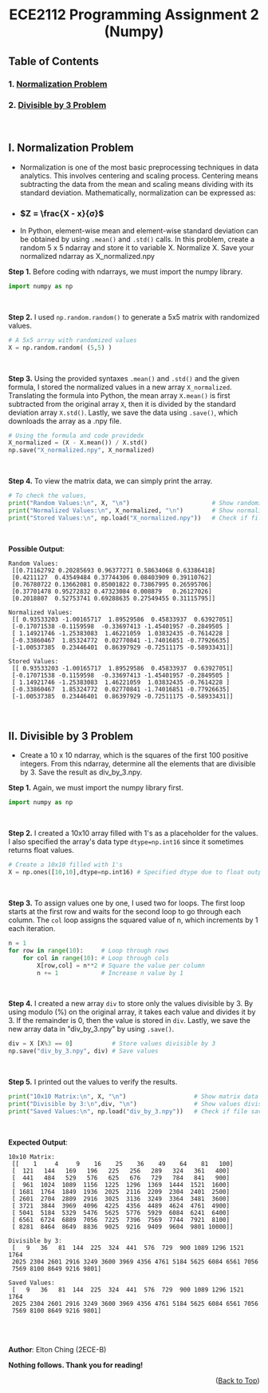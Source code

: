<h1 align="center"> ECE2112 Programming Assignment 2 (Numpy) </h1>

<a id="top"></a>

## Table of Contents
### 1. [Normalization Problem](#anchor-normalization)
### 2. [Divisible by 3 Problem](#anchor-divby3)
<br/>

<a name="anchor-normalization"></a>
## **I. Normalization Problem**
* Normalization is one of the most basic preprocessing techniques in data analytics. This involves centering and scaling process. Centering means subtracting the data from the mean and scaling means dividing with its standard deviation. Mathematically, normalization can be expressed as:

* ###  $`Z = \frac{X - x}{σ}`$

* In Python, element-wise mean and element-wise standard deviation can be obtained by using `.mean()` and `.std()` calls.
In this problem, create a random 5 x 5 ndarray and store it to variable X. Normalize X. Save your normalized ndarray as X_normalized.npy


**Step 1.** Before coding with ndarrays, we must import the numpy library.
``` python
import numpy as np
```
<br/>

**Step 2.** I used  `np.random.random()` to generate a 5x5 matrix with randomized values.
``` python
# A 5x5 array with randomized values
X = np.random.random( (5,5) ) 
```
<br/>

**Step 3.** Using the provided syntaxes `.mean()` and `.std()` and the given formula, I stored the normalized values in a new array `X_normalized`. Translating the formula into Python, the mean array `X.mean()` is first subtracted from the original array `X`, then it is divided by the standard deviation array `X.std()`. Lastly, we save the data using `.save()`, which downloads the array as a .npy file.
``` python
# Using the formula and code providedx
X_normalized = (X - X.mean()) / X.std()
np.save("X_normalized.npy", X_normalized)
```
<br/>

**Step 4.** To view the matrix data, we can simply print the array.
```python
# To check the values,
print("Random Values:\n", X, "\n")                       # Show randomized values
print("Normalized Values:\n", X_normalized, "\n")        # Show normalized values
print("Stored Values:\n", np.load("X_normalized.npy"))   # Check if file saved normalized data
```
<br/>

**Possible Output**: 
``` 
Random Values:
 [[0.71162792 0.20285693 0.96377271 0.58634068 0.63386418]
 [0.4211127  0.43549484 0.37744306 0.08403909 0.39110762]
 [0.76780722 0.13662081 0.85001822 0.73867995 0.26595706]
 [0.37701478 0.95272832 0.47323084 0.008879   0.26127026]
 [0.2018807  0.52753741 0.69288635 0.27549455 0.31115795]] 

Normalized Values:
 [[ 0.93533203 -1.00165717  1.89529586  0.45833937  0.63927051]
 [-0.17071538 -0.1159598  -0.33697413 -1.45401957 -0.2849505 ]
 [ 1.14921746 -1.25383083  1.46221059  1.03832435 -0.7614228 ]
 [-0.33860467  1.85324772  0.02770841 -1.74016851 -0.77926635]
 [-1.00537385  0.23446401  0.86397929 -0.72511175 -0.58933431]] 

Stored Values:
 [[ 0.93533203 -1.00165717  1.89529586  0.45833937  0.63927051]
 [-0.17071538 -0.1159598  -0.33697413 -1.45401957 -0.2849505 ]
 [ 1.14921746 -1.25383083  1.46221059  1.03832435 -0.7614228 ]
 [-0.33860467  1.85324772  0.02770841 -1.74016851 -0.77926635]
 [-1.00537385  0.23446401  0.86397929 -0.72511175 -0.58933431]]
```

<br/>


<a name="anchor-divby3"></a>
## **II. Divisible by 3 Problem**
* Create a 10 x 10 ndarray, which is the squares of the first 100 positive integers. From this ndarray, determine all the elements that are divisible by 3. Save the result as div_by_3.npy.


**Step 1.** Again, we must import the numpy library first.
``` python
import numpy as np
```
<br/>

**Step 2.** I created a 10x10 array filled with 1's as a placeholder for the values. I also specified the array's data type `dtype=np.int16` since it sometimes returns float values.
``` python
# Create a 10x10 filled with 1's
X = np.ones([10,10],dtype=np.int16) # Specified dtype due to float output
```
<br/>

**Step 3.** To assign values one by one, I used two for loops. The first loop starts at the first row and waits for the second loop to go through each column. The `col` loop assigns the squared value of n, which increments by 1 each iteration.
``` python
n = 1
for row in range(10):     # Loop through rows 
    for col in range(10): # Loop through cols
        X[row,col] = n**2 # Square the value per column
        n += 1            # Increase n value by 1
```
<br/>

**Step 4.** I created a new array `div` to store only the values divisible by 3. By using modulo (%) on the original array, it takes each value and divides it by 3. If the remainder is 0, then the value is stored in `div`. Lastly, we save the new array data in "div_by_3.npy" by using `.save()`.
``` python
div = X [X%3 == 0]           # Store values divisible by 3
np.save("div_by_3.npy", div) # Save values
```
<br/>

**Step 5.** I printed out the values to verify the results.
``` python
print("10x10 Matrix:\n", X, "\n")                   # Show matrix data
print("Divisible by 3:\n",div, "\n")                # Show values divisible by 3
print("Saved Values:\n", np.load("div_by_3.npy"))   # Check if file saved div data
```
<br/>

**Expected Output**: 
``` 
10x10 Matrix:
 [[    1     4     9    16    25    36    49    64    81   100]
 [  121   144   169   196   225   256   289   324   361   400]
 [  441   484   529   576   625   676   729   784   841   900]
 [  961  1024  1089  1156  1225  1296  1369  1444  1521  1600]
 [ 1681  1764  1849  1936  2025  2116  2209  2304  2401  2500]
 [ 2601  2704  2809  2916  3025  3136  3249  3364  3481  3600]
 [ 3721  3844  3969  4096  4225  4356  4489  4624  4761  4900]
 [ 5041  5184  5329  5476  5625  5776  5929  6084  6241  6400]
 [ 6561  6724  6889  7056  7225  7396  7569  7744  7921  8100]
 [ 8281  8464  8649  8836  9025  9216  9409  9604  9801 10000]] 

Divisible by 3:
 [   9   36   81  144  225  324  441  576  729  900 1089 1296 1521 1764
 2025 2304 2601 2916 3249 3600 3969 4356 4761 5184 5625 6084 6561 7056
 7569 8100 8649 9216 9801] 

Saved Values:
 [   9   36   81  144  225  324  441  576  729  900 1089 1296 1521 1764
 2025 2304 2601 2916 3249 3600 3969 4356 4761 5184 5625 6084 6561 7056
 7569 8100 8649 9216 9801]
```

<br/>
<br/>

**Author**: Elton Ching (2ECE-B)


**Nothing follows. Thank you for reading!** 

<p align="right"> (<a href="#top">Back to Top</a>) </p>
